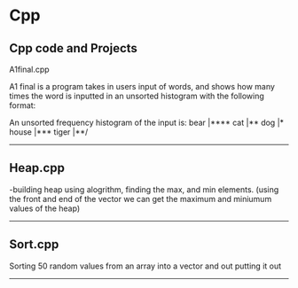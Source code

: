# Cpp
Cpp code and Projects 
--------------------------------------------
A1final.cpp

A1 final is a program takes in users input of words, 
and shows how many times the word is inputted in an unsorted
histogram with the following format: 

An unsorted frequency histogram of the input is:
bear  |****
cat   |**
dog   |*
house |***
tiger |**/

--------------------------------------------


Heap.cpp
--------------------------------------------

-building heap using alogrithm,
finding the max, and min elements. 
(using the front and end
 of the vector we can get
 the maximum and miniumum
 values of the heap) 

--------------------------------------------

Sort.cpp
--------------------------------------------
Sorting 50 random values from an array into a vector
and out putting it out

--------------------------------------------


